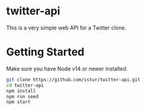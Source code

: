 # twitter-api

This is a very simple web API for a Twitter clone.

# Getting Started

Make sure you have Node v14 or newer installed.

```sh
git clone https://github.com/sstur/twitter-api.git
cd twitter-api
npm install
npm run seed
npm start
```
